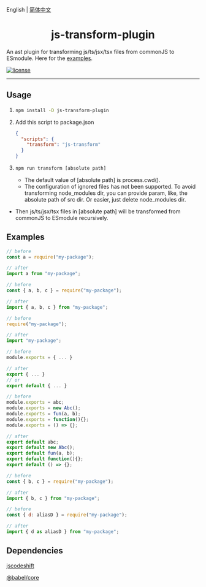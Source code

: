 English | [简体中文](./README.zh.md)

<div align="center">
  <h1>js-transform-plugin</h1>
</div>

An ast plugin for transforming js/ts/jsx/tsx files from commonJS to ESmodule. Here for the [examples](https://github.com/TrumanGao/js-transform-plugin#examples).

[![license](https://img.shields.io/github/license/trumangao/js-transform-plugin?style=flat-square)](https://en.wikipedia.org/wiki/MIT_License)

---

## Usage

1. ```bash
   npm install -D js-transform-plugin
   ```

2. Add this script to package.json

   ```json
   {
     "scripts": {
       "transform": "js-transform"
     }
   }
   ```

3. ```bash
   npm run transform [absolute path]
   ```
   - The default value of [absolute path] is process.cwd().
   - The configuration of ignored files has not been supported. To avoid transforming node_modules dir, you can provide param, like, the absolute path of src dir. Or easier, just delete node_modules dir.

- Then js/ts/jsx/tsx files in [absolute path] will be transformed from commonJS to ESmodule recursively.

## Examples

```js
// before
const a = require("my-package");

// after
import a from "my-package";
```

```js
// before
const { a, b, c } = require("my-package");

// after
import { a, b, c } from "my-package";
```

```js
// before
require("my-package");

// after
import "my-package";
```

```js
// before
module.exports = { ... }

// after
export { ... }
// or
export default { ... }
```

```js
// before
module.exports = abc;
module.exports = new Abc();
module.exports = fun(a, b);
module.exports = function(){};
module.exports = () => {};

// after
export default abc;
export default new Abc();
export default fun(a, b);
export default function(){};
export default () => {};
```

```js
// before
const { b, c } = require("my-package");

// after
import { b, c } from "my-package";
```

```js
// before
const { d: aliasD } = require("my-package");

// after
import { d as aliasD } from "my-package";
```

## Dependencies

[jscodeshift](https://github.com/facebook/jscodeshift)

[@babel/core](https://babeljs.io/docs/en/babel-core)
